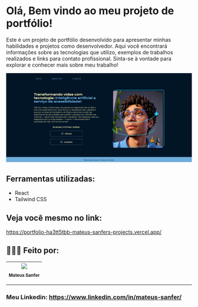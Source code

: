 # Olá, Bem vindo ao meu projeto de portfólio!

Este é um projeto de portfólio desenvolvido para apresentar minhas habilidades e projetos como desenvolvedor. Aqui você encontrará informações sobre as tecnologias que utilizo, exemplos de trabalhos realizados e links para contato profissional. Sinta-se à vontade para explorar e conhecer mais sobre meu trabalho!

![image](src/assets/image.png)

## Ferramentas utilizadas:

* React
* Tailwind CSS
 
## Veja você mesmo no link:

https://portfolio-ha3tt5tbb-mateus-sanfers-projects.vercel.app/

## 🧑🏾‍💻 Feito por:

| [<img loading="lazy" src="https://avatars.githubusercontent.com/u/126841158?v=4" width=115><br><sub>Mateus Sanfer</sub>](https://github.com/MateusSanfer) | 
| :---: | 

---
### Meu Linkedin: https://www.linkedin.com/in/mateus-sanfer/

